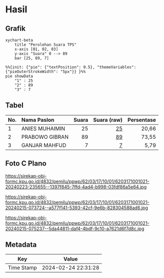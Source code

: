 # Hasil

## Grafik

```mermaid
xychart-beta
    title "Perolehan Suara TPS"
    x-axis [01, 02, 03]
    y-axis "Suara" 0 --> 89
    bar [25, 89, 7]
```

```mermaid
%%{init: {"pie": {"textPosition": 0.5}, "themeVariables": {"pieOuterStrokeWidth": "5px"}} }%%
pie showData
    "1" : 25
    "2" : 89
    "3" : 7
```

## Tabel

| No. | Nama Paslon    | Suara | Suara (raw) | Persentase |
|:--- |:-------------- | -----:| -----------:| ----------:|
| 1   | ANIES MUHAIMIN | 25    | [25][p-1]   | 20,66      |
| 2   | PRABOWO GIBRAN | 89    | [89][p-2]   | 73,55      |
| 3   | GANJAR MAHFUD  | 7     | [7][p-3]    | 5,79       |


[p-1]: https://github.com/gigit-pemilu/pemilu-2024-62-kalimantan-tengah/blob/main/pilpres/hitung-suara/sub/62-kalimantan-tengah/sub/03-kapuas/sub/17-bataguh/sub/1001-pulau-kupang/sub/021-tps/sub/paslon-1.txt
[p-2]: https://github.com/gigit-pemilu/pemilu-2024-62-kalimantan-tengah/blob/main/pilpres/hitung-suara/sub/62-kalimantan-tengah/sub/03-kapuas/sub/17-bataguh/sub/1001-pulau-kupang/sub/021-tps/sub/paslon-2.txt
[p-3]: https://github.com/gigit-pemilu/pemilu-2024-62-kalimantan-tengah/blob/main/pilpres/hitung-suara/sub/62-kalimantan-tengah/sub/03-kapuas/sub/17-bataguh/sub/1001-pulau-kupang/sub/021-tps/sub/paslon-3.txt

## Foto C Plano

https://sirekap-obj-formc.kpu.go.id/4832/pemilu/ppwp/62/03/17/10/01/6203171001021-20240223-235655--1397f845-7ffd-4ad4-b998-03fdf86a5e64.jpg

https://sirekap-obj-formc.kpu.go.id/4832/pemilu/ppwp/62/03/17/10/01/6203171001021-20240215-073724--a577f141-5393-42cf-9e6b-828304588ad6.jpg

https://sirekap-obj-formc.kpu.go.id/4832/pemilu/ppwp/62/03/17/10/01/6203171001021-20240215-075237--5da44811-daf4-4bdf-9c10-a7621d6f7d8c.jpg


## Metadata

| Key        | Value               |
| ---------- | ------------------- |
| Time Stamp | 2024-02-24 22:31:28 |



